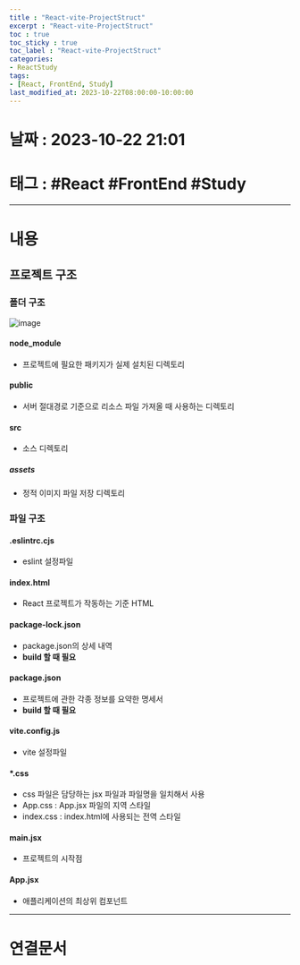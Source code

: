 ```yaml
---
title : "React-vite-ProjectStruct"
excerpt : "React-vite-ProjectStruct"
toc : true
toc_sticky : true
toc_label : "React-vite-ProjectStruct"
categories:
- ReactStudy
tags:
- [React, FrontEnd, Study]
last_modified_at: 2023-10-22T08:00:00-10:00:00
---
```


# 날짜 : 2023-10-22 21:01

# 태그 : #React #FrontEnd #Study 
---

# 내용

## 프로젝트 구조

### 폴더 구조
  
![image](./../../assets/images/ProjectStructure.png)

#### node_module
- 프로젝트에 필요한 패키지가 실제 설치된 디렉토리

#### public
- 서버 절대경로 기준으로 리소스 파일 가져올 때 사용하는 디렉토리

#### src
- 소스 디렉토리

##### assets
- 정적 이미지 파일 저장 디렉토리

### 파일 구조

#### .eslintrc.cjs
- eslint 설정파일

#### index.html
- React 프로젝트가 작동하는 기준 HTML

#### package-lock.json
- package.json의 상세 내역
- **build 할 때 필요**

#### package.json
- 프로젝트에 관한 각종 정보를 요약한 명세서
- **build 할 때 필요**

#### vite.config.js
- vite 설정파일

#### \*.css
- css 파일은 담당하는 jsx 파일과 파일명을 일치해서 사용
- App.css : App.jsx 파일의 지역 스타일
- index.css : index.html에 사용되는 전역 스타일

#### main.jsx
- 프로젝트의 시작점

#### App.jsx
- 애플리케이션의 최상위 컴포넌트

---

# 연결문서
